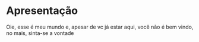 # Apresentação
Oie, esse é meu mundo e, apesar de vc já estar aqui, você não é bem vindo, no mais, sinta-se a vontade
